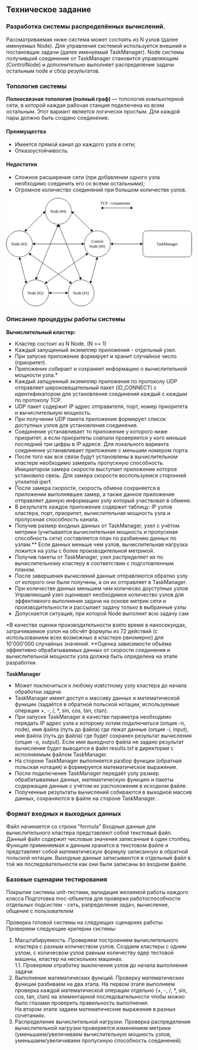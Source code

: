 ## Техническое задание
### Разработка системы распределённых вычислений. 
Рассматриваемая ниже система может состоять из N узлов (далее именуемых Node). Для управления системой используется внешний и постановщик задачи (далее именуемый TaskManager). Node системы получивший соединение от TaskManager становится управляющим (ControlNode) и дополнительно выполняет распределение задачи остальным node и сбор результатов.
### Топология системы
**Полносвязная топология (полный граф)** — топология компьютерной сети, в которой каждая рабочая станция подключена ко всем остальным. Этот вариант является логически простым. Для каждой пары должно быть создано соединение.

#### Преимущества
- Имеется прямой канал до каждого узла в сети;
- Отказоустойчивость.

#### Недостатки
- Сложное расширение сети (при добавлении одного узла необходимо соединить его со всеми остальными);
- Огромное количество соединений при большом количестве узлов.

![Alt text here](images/basic_structure.drawio.png)


### Описание процедуры работы системы
**Вычислительный кластер:**
- Кластер состоит из N Node. (N >= 1)
- Каждый запущенный экземпляр приложения - отдельный узел.
- При запуске приложение формирует и хранит случайное число (приоритет).
- Приложение собирает и сохраняет информацию о вычислительной мощности узла.*  
- Каждый запщуенный экземпляр приложения по протоколу UDP отправляет широковещательный пакет (ID_CONNECT) с идентификатором для установления соединения каждый с каждым по протоколу TCP.
- UDP пакет содержит IP адрес отправителя, порт, номер приоритета и вычислительную мощность.
- При получении UDP пакета приложение формирует список доступных узлов для установления соединения.
- Соединение устанавливает то приложение у которого ниже приоритет, а если приоритеты совпали проверяется у кого меньше последний три цифры в IP адресе. Для локального варианта соединение устанавливает приложение с меньшим номером порта.
- После того как все связи будут установлены в вычислительном кластере необходимо замерить пропускную способность. Инициатором замера скорости выступает приложение которое установило связь. Для замера скорости воспользуемся сторонней утилитой iperf.
- После замера скорости, скорость обмена сохраняется в приложении выполнявшее замер, а также данное приложение отправляет данную информацию узлу который участвовал в обмене.
- В результате каждое приложение содержит таблицу: IP узлов кластера, порт, приоритет, вычислительная мощность узла и пропускная способность канала.
- Получив размер входных данных от TaskManager, узел с учётом метрики (учитывается вычислительная мощность и пропускная способность сети) составляется план по разбиению данных по узлам.** Если данных меньше чем узлов, вычислительная нагрузка ложится на узлы с более производительной метрикой. 
- Получив пакеты от TaskManager, узел распределяет их по вычислительному кластеру в соответствии с подготовленным планом.
- После завершения вычислений данные отправляются обратно узлу от которого они были получены, а он их отправляет в TaskManager.
- При количестве данных меньшем чем количесво доуступных узлов Управляющий узел оценивает необходимое количество узлов для эффективного выполнения задачи на основе метрик сети и производительности и рассылает задачу только в выбранные узлы
- Допускается ситуация, при которой Node выполнит всю задачу сам

*В качестве оценки производительности взято время в наносекундах, затрачиваемое узлон на обсчёт формулы из 72 действий (с использованием всех возможных в кластере рвномерно) для 10'000'000 случайных значений.
**Оценка зависимости объёма эффективно обрабатываемых данных от скорости соединения и вычислительной мощности узла должна быть определена на этапе разработки. 

**TaskManager**
- Может поключиться к любому извtстному узлу кластера до начала обработки задачи.
- TaskManager имеет доступ к массиву данных и математической функции (задаётся в обратной польской нотации, используемые операции +, -, /, \*, sin, cos, tan, ctan).
- При запуске TaskManager в качестве параметра необходимо передать IP адрес узла к которому хотим подключиться (опция -n, node), имя файла (путь до файла) где лежат данные (опция -i, input), имя файла (путь до файла) где будет сохранен результат вычисления (опция -o, output). Если имя выходного файла не задано результат вычисления будет выводится в файл results.txt в директории с исполняемым файлом TaskManager.
- На стороне TaskManager выполняется разбор функции (обратная польская нотация) и формируется математическое выражение.
- После подключения TaskManager передаёт узлу размер обрабатываемых данных, математическую функцию и пакеты содержащие данные с учётом их расположения в исходном файле.
- Полученные результаты вычислений собираются в выходной массив данных, сохраняются в файле на стороне TaskManager.
.


### Формат входных и выходных данных
Файл начинается со строки "formula"
Входные данные для вычислительного кластера представляют собой текстовый файл. Данный файл содержит числовые значения записанные в один столбец. Функция применяемая к данным хранится в текстовом файле и представляет собой математическую формулу записанную в обратной польской нотации.
Выходные данные записываются в отдельный файл в той же последовательности как они были записаны во входном файле.


### Базовые сценарии тестирования
Покрытие системы unit-тестами, валидация желаемой работы каждого класса
Подготовка moc-объектов для проверки работоспособности отдельных подсистем - сеть, рапределение задач, вычисление, общение с пользователем

Проверка готовой системы на следующих сценариях работы:
Проверяем следующие критерии системы:  
1. Масштабируемость. Проверяем построением вычислительного кластера с разным количеством узлов. Создаем кластеры с одним узлом, с количесвом узлов равным количеству ядер тестовой машины, кластер на нескольких машинах.  
1.1. Проверяем отработку выключения узлов до начала выполнения задачи
2. Выполнение математических функций. Проверку математических функции разбиваем на два этапа. На первом этапе выполняем проверка каждой математической операции отдельно (+, -, /, *, sin, cos, tan, ctan) на элементарной последовательности чтобы можно было глазами проверить правильность выполнения.  
На втором этапе задаем математические выражения в разных сочетаниях.  
3. Распределение вычислительной нагрузки. Проверка распределения вычислительной нагрузки проверяется изменением метрики (уменьшаем/увеличиваем вычислительную мощность узлов, уменьшаем/увеличиваем пропускную способность соединений).  
